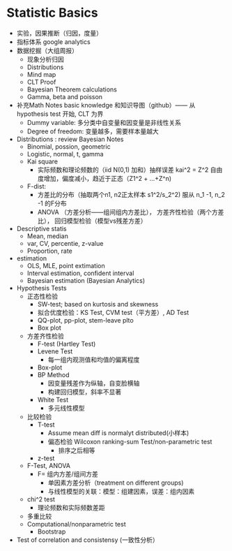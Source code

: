 # Statistic Basics

- 实验，因果推断（归因，度量）
- 指标体系 google analytics
- 数据挖掘（大组周报）
  - 现象分析归因
  - Distributions
  - Mind map
  - CLT Proof
  - Bayesian Theorem calculations
  - Gamma, beta and poisson
- 补充Math Notes basic knowledge 和知识导图（github）—— 从hypothesis test 开始, CLT 为界
  - Dummy variable: 多分类中自变量和因变量是非线性关系
  - Degree of freedom: 变量越多，需要样本量越大
- Distributions : review Bayesian Notes
  - Binomial, possion, geometric
  - Logistic, normal, t, gamma
  - Kai square 
    - 实际频数和理论频数的（iid N(0,1) 加和）抽样误差 kai^2 = Z^2 自由度增加，偏度减小，趋近于正态（Z1^2 + ...+Z^n)
  - F-dist: 
    - 方差比的分布（抽取两个n1, n2正太样本 s1^2/s_2^2) 服从 n_1 -1, n_2 -1 的F分布
    - ANOVA （方差分析——组间组内方差比）， 方差齐性检验（两个方差比）， 回归模型检验（模型vs残差方差）
- Descriptive statis
  - Mean, median
  - var, CV, percentie, z-value
  - Proportion, rate
- estimation
  - OLS, MLE, point extimation
  - Interval estimation, confident interval
  - Bayesian estimation (Bayesian Analytics)
- Hypothesis Tests
  - 正态性检验
    - SW-test; based on kurtosis and skewness
    - 拟合优度检验：KS Test, CVM test（平方差）, AD Test
    - QQ-plot, pp-plot, stem-leave plto
    - Box plot
  - 方差齐性检验
    - F-test (Hartley Test)
    - Levene Test
      - 每一组内观测值和均值的偏离程度
    - Box-plot
    - BP Method
      - 因变量残差作为纵轴，自变脸横轴
      - 构建回归模型，斜率不显著
    - White Test
      - 多元线性模型
  - 比较检验
    - T-test
      - Assume mean diff is normalyt distributed(小样本)
      - 偏态检验 Wilcoxon ranking-sum Test/non-parametric test
        - 排序之后相等
    - z-test
  - F-Test, ANOVA
    - F= 组内方差/组间方差
      - 单因素方差分析（treatment on different groups)
      - 与线性模型的关联：模型：组建因素，误差：组内因素
  - chi^2 test
    - 理论频数和实际频数差距
  - 多重比较
  - Computational/nonparametric test
    - Bootstrap
- Test of correlation and consistensy (一致性分析）